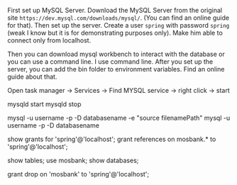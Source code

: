 First set up MySQL Server.
Download the MySQL Server from the original site ```https://dev.mysql.com/downloads/mysql/```. 
(You can find an online guide for that). Then set up the server. Create a user ```spring``` with password ```spring``` (weak I know but it is for demonstrating purposes only). Make him able to connect only from localhost.

Then you can download mysql workbench to interact with the database or you can use a command line. I use command line.
After you set up the server, you can add the bin folder to environment variables. Find an online guide about that.

Open task manager -> Services -> Find MYSQL service -> right click -> start

mysqld start
mysqld stop

mysql -u username -p -D databasename -e "source filenamePath"
mysql -u username -p -D databasename

show grants for 'spring'@'localhost';
grant references on mosbank.* to 'spring'@'localhost';

show tables;
use mosbank;
show databases;

grant drop on 'mosbank' to 'spring'@'localhost';